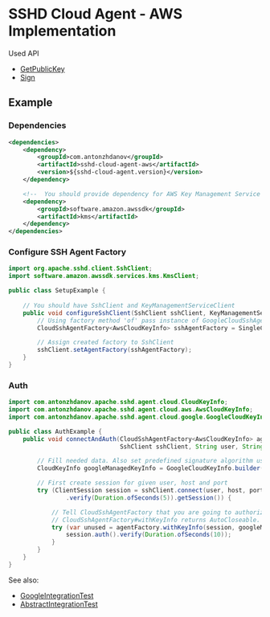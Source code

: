 # SSHD Cloud Agent - AWS Implementation

Used API
* [GetPublicKey](https://docs.aws.amazon.com/kms/latest/APIReference/API_GetPublicKey.html)
* [Sign](https://docs.aws.amazon.com/kms/latest/APIReference/API_Sign.html)

## Example

### Dependencies

```xml
<dependencies>
    <dependency>
        <groupId>com.antonzhdanov</groupId>
        <artifactId>sshd-cloud-agent-aws</artifactId>
        <version>${sshd-cloud-agent.version}</version>
    </dependency>

    <!--  You should provide dependency for AWS Key Management Service (KMS) API Client  -->
    <dependency>
        <groupId>software.amazon.awssdk</groupId>
        <artifactId>kms</artifactId>
    </dependency>
</dependencies>
```

### Configure SSH Agent Factory

```java
import org.apache.sshd.client.SshClient;
import software.amazon.awssdk.services.kms.KmsClient;

public class SetupExample {
    
    // You should have SshClient and KeyManagementServiceClient
    public void configureSshClient(SshClient sshClient, KeyManagementServiceClient kmsClient) {
        // Using factory method 'of' pass instance of GoogleCloudSshAgentProvider
        CloudSshAgentFactory<AwsCloudKeyInfo> sshAgentFactory = SingleCloudSshAgentFactory.of(new GoogleCloudSshAgentProvider(kmsClient));

        // Assign created factory to SshClient
        sshClient.setAgentFactory(sshAgentFactory);
    }
}
```

### Auth

```java
import com.antonzhdanov.apache.sshd.agent.cloud.CloudKeyInfo;
import com.antonzhdanov.apache.sshd.agent.cloud.aws.AwsCloudKeyInfo;
import com.antonzhdanov.apache.sshd.agent.cloud.google.GoogleCloudKeyInfo;

public class AuthExample {
    public void connectAndAuth(CloudSshAgentFactory<AwsCloudKeyInfo> agentFactory,
                               SshClient sshClient, String user, String host, int port) {

        // Fill needed data. Also set predefined signature algorithm used at key creation process
        CloudKeyInfo googleManagedKeyInfo = GoogleCloudKeyInfo.builder().build();

        // First create session for given user, host and port
        try (ClientSession session = sshClient.connect(user, host, port)
                .verify(Duration.ofSeconds(5)).getSession()) {

            // Tell CloudSshAgentFactory that you are going to authorize with googleManagedKeyInfo within session
            // CloudSshAgentFactory#withKeyInfo returns AutoCloseable. Use it to clear useless data after auth
            try (var unused = agentFactory.withKeyInfo(session, googleManagedKeyInfo)) {
                session.auth().verify(Duration.ofSeconds(10));
            }
        }
    }
}
```

See also:
* [GoogleIntegrationTest](..%2Fsshd-cloud-agent-test%2Fsrc%2Ftest%2Fjava%2Fcom%2Fantonzhdanov%2Fapache%2Fsshd%2Fagent%2Fcloud%2Fgoogle%2FGoogleIntegrationTest.java)
* [AbstractIntegrationTest](..%2Fsshd-cloud-agent-test%2Fsrc%2Ftest%2Fjava%2Fcom%2Fantonzhdanov%2Fapache%2Fsshd%2Fagent%2Fcloud%2FAbstractIntegrationTest.java)